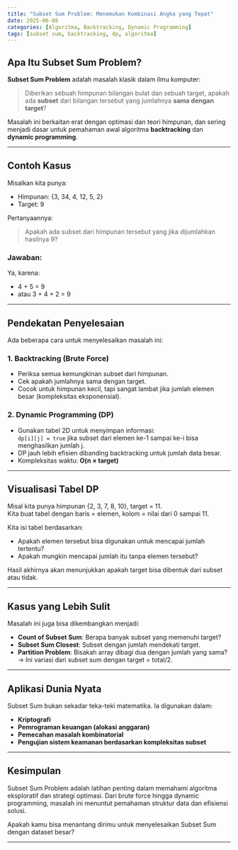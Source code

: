 ```yaml
---
title: "Subset Sum Problem: Menemukan Kombinasi Angka yang Tepat"
date: 2025-06-08
categories: [Algoritma, Backtracking, Dynamic Programming]
tags: [subset sum, backtracking, dp, algoritma]
---
```


## Apa Itu Subset Sum Problem?

**Subset Sum Problem** adalah masalah klasik dalam ilmu komputer:  
> Diberikan sebuah himpunan bilangan bulat dan sebuah target, apakah ada **subset** dari bilangan tersebut yang jumlahnya **sama dengan target**?

Masalah ini berkaitan erat dengan optimasi dan teori himpunan, dan sering menjadi dasar untuk pemahaman awal algoritma **backtracking** dan **dynamic programming**.

---

## Contoh Kasus

Misalkan kita punya:

- Himpunan: {3, 34, 4, 12, 5, 2}  
- Target: 9

Pertanyaannya:  
> Apakah ada subset dari himpunan tersebut yang jika dijumlahkan hasilnya 9?

### Jawaban:
Ya, karena:
- 4 + 5 = 9  
- atau 3 + 4 + 2 = 9

---

## Pendekatan Penyelesaian

Ada beberapa cara untuk menyelesaikan masalah ini:

### 1. **Backtracking (Brute Force)**

- Periksa semua kemungkinan subset dari himpunan.
- Cek apakah jumlahnya sama dengan target.
- Cocok untuk himpunan kecil, tapi sangat lambat jika jumlah elemen besar (kompleksitas eksponensial).

### 2. **Dynamic Programming (DP)**

- Gunakan tabel 2D untuk menyimpan informasi:  
  `dp[i][j] = true` jika subset dari elemen ke-1 sampai ke-i bisa menghasilkan jumlah j.
- DP jauh lebih efisien dibanding backtracking untuk jumlah data besar.
- Kompleksitas waktu: **O(n × target)**

---

## Visualisasi Tabel DP

Misal kita punya himpunan {2, 3, 7, 8, 10}, target = 11.  
Kita buat tabel dengan baris = elemen, kolom = nilai dari 0 sampai 11.

Kita isi tabel berdasarkan:
- Apakah elemen tersebut bisa digunakan untuk mencapai jumlah tertentu?
- Apakah mungkin mencapai jumlah itu tanpa elemen tersebut?

Hasil akhirnya akan menunjukkan apakah target bisa dibentuk dari subset atau tidak.

---

## Kasus yang Lebih Sulit

Masalah ini juga bisa dikembangkan menjadi:

- **Count of Subset Sum**: Berapa banyak subset yang memenuhi target?
- **Subset Sum Closest**: Subset dengan jumlah mendekati target.
- **Partition Problem**: Bisakah array dibagi dua dengan jumlah yang sama?  
  → Ini variasi dari subset sum dengan target = total/2.

---

## Aplikasi Dunia Nyata

Subset Sum bukan sekadar teka-teki matematika. Ia digunakan dalam:

- **Kriptografi**
- **Pemrograman keuangan (alokasi anggaran)**
- **Pemecahan masalah kombinatorial**
- **Pengujian sistem keamanan berdasarkan kompleksitas subset**

---

## Kesimpulan

Subset Sum Problem adalah latihan penting dalam memahami algoritma eksploratif dan strategi optimasi. Dari brute force hingga dynamic programming, masalah ini menuntut pemahaman struktur data dan efisiensi solusi.

Apakah kamu bisa menantang dirimu untuk menyelesaikan Subset Sum dengan dataset besar?

---

